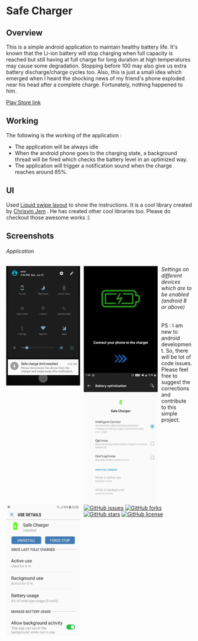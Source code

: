 # Safe Charger

## Overview
This is a simple android application to maintain healthy battery life. 
It's known that the Li-ion battery will stop charging when full capacity is reached but still having at full charge for long duration at high temperatures may cause some degradation. Stopping before 100 may also give us extra battery discharge/charge cycles too.
Also, this is just a small idea which emerged when I heard the shocking news of my friend's phone exploded near his head after a complete charge.
Fortunately, nothing happened to him.

[Play Store link](https://play.google.com/store/apps/details?id=com.gpa.safecharge)

## Working
The following is the working of the application : 
* The application will be always idle
* When the android phone goes to the charging state, a background thread will be fired which checks the battery level in an optimized way.
* The application will trigger a notification sound when the charge reaches around 85%.

## UI
Used [Liquid swipe layout](https://github.com/Chrisvin/LiquidSwipe) to show the instructions. It is a cool library created by [Chrisvin Jem](https://github.com/Chrisvin) . He has created other cool libraries too. Please do checkout those awesome works :)


## Screenshots

###### Application

<img src="screenShots/safeChargerScreenShot1.jpg" alt="Notification" width="200" style="float: left; margin-right: 10px;"/>
<img src="screenShots/safeChargerScreenCapture.gif" alt="Home Screen" width="200" style="float: left; margin-right: 10px;"/>

###### Settings on different devices which are to be enabled (android 8 or above)

<img src="screenShots/settingScreenShot1.jpg" alt="Enable intelligent control or Don't optimise option" width="200" style="float: left; margin-right: 10px;"/>
<img src="screenShots/settingScreenShot2.jpg" alt="Enable background activity option" width="200" style="float: left; margin-right: 10px;"/>



PS : I am new to android development. So, there will be lot of code issues. Please feel free to suggest the corrections and contribute to this simple project.

[![GitHub issues](https://img.shields.io/github/issues/AswinChand97/SafeCharger)](https://github.com/AswinChand97/SafeCharger/issues)
[![GitHub forks](https://img.shields.io/github/forks/AswinChand97/SafeCharger)](https://github.com/AswinChand97/SafeCharger/network)
[![GitHub stars](https://img.shields.io/github/stars/AswinChand97/SafeCharger)](https://github.com/AswinChand97/SafeCharger/stargazers)
[![GitHub license](https://img.shields.io/github/license/AswinChand97/SafeCharger)](https://github.com/AswinChand97/SafeCharger/blob/master/LICENSE)




